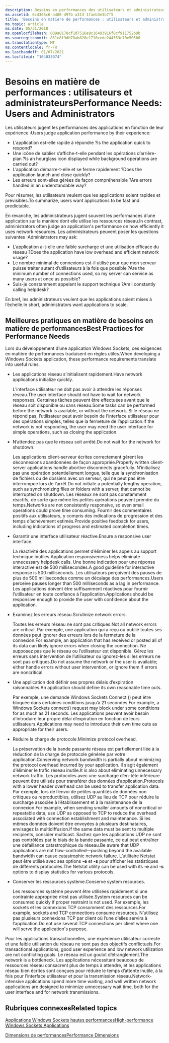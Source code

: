 ```yaml
---
description: Besoins en performances des utilisateurs et administrateurs avec les applications Windows Sockets (Winsock).
ms.assetid: 6c4365c6-a406-497b-a313-1faeb3e3b7f5
title: 'Besoins en matière de performances : utilisateurs et administrateurs'
ms.topic: article
ms.date: 05/31/2018
ms.openlocfilehash: 009a8178cf1d7516e9c16493916f8cf911752b9b
ms.sourcegitcommit: 831e8f3db78ab820e1710cede244553c70e50500
ms.translationtype: MT
ms.contentlocale: fr-FR
ms.lasthandoff: 01/07/2021
ms.locfileid: "104033974"
---
```

# <a name="performance-needs-users-and-administrators"></a><span data-ttu-id="56542-103">Besoins en matière de performances : utilisateurs et administrateurs</span><span class="sxs-lookup"><span data-stu-id="56542-103">Performance Needs: Users and Administrators</span></span>

<span data-ttu-id="56542-104">Les utilisateurs jugent les performances des applications en fonction de leur expérience :</span><span class="sxs-lookup"><span data-stu-id="56542-104">Users judge application performance by their experience:</span></span>

-   <span data-ttu-id="56542-105">L’application est-elle rapide à répondre ?</span><span class="sxs-lookup"><span data-stu-id="56542-105">Is the application quick to respond?</span></span>
-   <span data-ttu-id="56542-106">Une icône de sablier s’affiche-t-elle pendant les opérations d’arrière-plan ?</span><span class="sxs-lookup"><span data-stu-id="56542-106">Is an hourglass icon displayed while background operations are carried out?</span></span>
-   <span data-ttu-id="56542-107">L’application démarre-t-elle et se ferme rapidement ?</span><span class="sxs-lookup"><span data-stu-id="56542-107">Does the application launch and close quickly?</span></span>
-   <span data-ttu-id="56542-108">Les erreurs sont-elles gérées de façon compréhensible ?</span><span class="sxs-lookup"><span data-stu-id="56542-108">Are errors handled in an understandable way?</span></span>

<span data-ttu-id="56542-109">Pour résumer, les utilisateurs veulent que les applications soient rapides et prévisibles.</span><span class="sxs-lookup"><span data-stu-id="56542-109">To summarize, users want applications to be fast and predictable.</span></span>

<span data-ttu-id="56542-110">En revanche, les administrateurs jugent souvent les performances d’une application sur la manière dont elle utilise les ressources réseau.</span><span class="sxs-lookup"><span data-stu-id="56542-110">In contrast, administrators often judge an application's performance on how efficiently it uses network resources.</span></span> <span data-ttu-id="56542-111">Les administrateurs peuvent poser les questions suivantes :</span><span class="sxs-lookup"><span data-stu-id="56542-111">Administrators may ask:</span></span>

-   <span data-ttu-id="56542-112">L’application a-t-elle une faible surcharge et une utilisation efficace du réseau ?</span><span class="sxs-lookup"><span data-stu-id="56542-112">Does the application have low overhead and efficient network usage?</span></span>
-   <span data-ttu-id="56542-113">Le nombre minimal de connexions est-il utilisé pour que mon serveur puisse traiter autant d’utilisateurs à la fois que possible ?</span><span class="sxs-lookup"><span data-stu-id="56542-113">Are the minimum number of connections used, so my server can service as many users at once as possible?</span></span>
-   <span data-ttu-id="56542-114">Suis-je constamment appelant le support technique ?</span><span class="sxs-lookup"><span data-stu-id="56542-114">Am I constantly calling helpdesk?</span></span>

<span data-ttu-id="56542-115">En bref, les administrateurs veulent que les applications soient mises à l’échelle.</span><span class="sxs-lookup"><span data-stu-id="56542-115">In short, administrators want applications to scale.</span></span>

## <a name="best-practices-for-performance-needs"></a><span data-ttu-id="56542-116">Meilleures pratiques en matière de besoins en matière de performances</span><span class="sxs-lookup"><span data-stu-id="56542-116">Best Practices for Performance Needs</span></span>

<span data-ttu-id="56542-117">Lors du développement d’une application Windows Sockets, ces exigences en matière de performances traduisent en règles utiles.</span><span class="sxs-lookup"><span data-stu-id="56542-117">When developing a Windows Sockets application, these performance requirements translate into useful rules.</span></span>

-   <span data-ttu-id="56542-118">Les applications réseau s’initialisent rapidement.</span><span class="sxs-lookup"><span data-stu-id="56542-118">Have network applications initialize quickly.</span></span>

    <span data-ttu-id="56542-119">L’interface utilisateur ne doit pas avoir à attendre les réponses réseau.</span><span class="sxs-lookup"><span data-stu-id="56542-119">The user interface should not have to wait for network responses.</span></span> <span data-ttu-id="56542-120">Certaines tâches peuvent être effectuées avant que le réseau soit disponible ou sans réseau.</span><span class="sxs-lookup"><span data-stu-id="56542-120">Some tasks can be performed before the network is available, or without the network.</span></span> <span data-ttu-id="56542-121">Si le réseau ne répond pas, l’utilisateur peut avoir besoin de l’interface utilisateur pour des opérations simples, telles que la fermeture de l’application.</span><span class="sxs-lookup"><span data-stu-id="56542-121">If the network is not responding, the user may need the user interface for simple operations, such as closing the application.</span></span>

-   <span data-ttu-id="56542-122">N’attendez pas que le réseau soit arrêté.</span><span class="sxs-lookup"><span data-stu-id="56542-122">Do not wait for the network for shutdown.</span></span>

    <span data-ttu-id="56542-123">Les applications client-serveur écrites correctement gèrent les déconnexions abandonnées de façon appropriée.</span><span class="sxs-lookup"><span data-stu-id="56542-123">Properly written client-server applications handle abortive disconnects gracefully.</span></span> <span data-ttu-id="56542-124">N’initialisez pas une opération potentiellement longue, telle que la synchronisation de fichiers ou de dossiers avec un serveur, qui ne peut pas être interrompue lors de l’arrêt.</span><span class="sxs-lookup"><span data-stu-id="56542-124">Do not initiate a potentially lengthy operation, such as synchronizing files or folders with a server, that cannot be interrupted on shutdown.</span></span> <span data-ttu-id="56542-125">Les réseaux ne sont pas constamment réactifs, de sorte que même les petites opérations peuvent prendre du temps.</span><span class="sxs-lookup"><span data-stu-id="56542-125">Networks are not consistently responsive, so even small operations could prove time consuming.</span></span> <span data-ttu-id="56542-126">Fournir des commentaires positifs aux utilisateurs, y compris des indications de progression et des temps d’achèvement estimés.</span><span class="sxs-lookup"><span data-stu-id="56542-126">Provide positive feedback for users, including indications of progress and estimated completion times.</span></span>

-   <span data-ttu-id="56542-127">Garantir une interface utilisateur réactive.</span><span class="sxs-lookup"><span data-stu-id="56542-127">Ensure a responsive user interface.</span></span>

    <span data-ttu-id="56542-128">La réactivité des applications permet d’éliminer les appels au support technique inutiles.</span><span class="sxs-lookup"><span data-stu-id="56542-128">Application responsiveness helps eliminate unnecessary helpdesk calls.</span></span> <span data-ttu-id="56542-129">Une bonne indication pour une réponse interactive est de 500 millisecondes.</span><span class="sxs-lookup"><span data-stu-id="56542-129">A good guideline for interactive response is 500 milliseconds.</span></span> <span data-ttu-id="56542-130">Les utilisateurs perçoivent des pauses de plus de 500 millisecondes comme un décalage des performances.</span><span class="sxs-lookup"><span data-stu-id="56542-130">Users perceive pauses longer than 500 milliseconds as a lag in performance.</span></span> <span data-ttu-id="56542-131">Les applications doivent être suffisamment réactives pour fournir l’utilisateur en toute confiance à l’application.</span><span class="sxs-lookup"><span data-stu-id="56542-131">Applications should be responsive enough to provide the user with confidence about the application.</span></span>

-   <span data-ttu-id="56542-132">Examinez les erreurs réseau.</span><span class="sxs-lookup"><span data-stu-id="56542-132">Scrutinize network errors.</span></span>

    <span data-ttu-id="56542-133">Toutes les erreurs réseau ne sont pas critiques.</span><span class="sxs-lookup"><span data-stu-id="56542-133">Not all network errors are critical.</span></span> <span data-ttu-id="56542-134">Par exemple, une application qui a reçu ou publié toutes ses données peut ignorer des erreurs lors de la fermeture de la connexion.</span><span class="sxs-lookup"><span data-stu-id="56542-134">For example, an application that has received or posted all of its data can likely ignore errors when closing the connection.</span></span> <span data-ttu-id="56542-135">Ne supposez pas que le réseau ou l’utilisateur est disponible. Gérez les erreurs sans intervention de l’utilisateur ou ignorez-les si les erreurs ne sont pas critiques.</span><span class="sxs-lookup"><span data-stu-id="56542-135">Do not assume the network or the user is available; either handle errors without user intervention, or ignore them if errors are noncritical.</span></span>

-   <span data-ttu-id="56542-136">Une application doit définir ses propres délais d’expiration raisonnables.</span><span class="sxs-lookup"><span data-stu-id="56542-136">An application should define its own reasonable time outs.</span></span>

    <span data-ttu-id="56542-137">Par exemple, une demande Windows Sockets Connect () peut être bloquée dans certaines conditions jusqu’à 21 secondes.</span><span class="sxs-lookup"><span data-stu-id="56542-137">For example, a Windows Sockets connect() request may block under some conditions for as much as 21 seconds.</span></span> <span data-ttu-id="56542-138">Les applications peuvent avoir besoin d’introduire leur propre délai d’expiration en fonction de leurs utilisateurs.</span><span class="sxs-lookup"><span data-stu-id="56542-138">Applications may need to introduce their own time outs as appropriate for their users.</span></span>

-   <span data-ttu-id="56542-139">Réduire la charge de protocole.</span><span class="sxs-lookup"><span data-stu-id="56542-139">Minimize protocol overhead.</span></span>

    <span data-ttu-id="56542-140">La préservation de la bande passante réseau est partiellement liée à la réduction de la charge de protocole générée par votre application.</span><span class="sxs-lookup"><span data-stu-id="56542-140">Conserving network bandwidth is partially about minimizing the protocol overhead incurred by your application.</span></span> <span data-ttu-id="56542-141">Il s’agit également d’éliminer le trafic réseau inutile.</span><span class="sxs-lookup"><span data-stu-id="56542-141">It is also about eliminating unnecessary network traffic.</span></span> <span data-ttu-id="56542-142">Les protocoles avec une surcharge d’en-tête inférieure peuvent être utilisés pour transférer des données d’application.</span><span class="sxs-lookup"><span data-stu-id="56542-142">Protocols with a lower header overhead can be used to transfer application data.</span></span> <span data-ttu-id="56542-143">Par exemple, lors de l’envoi de petites quantités de données non critiques ou reproductibles, utilisez UDP au lieu de TCP pour réduire la surcharge associée à l’établissement et à la maintenance de la connexion.</span><span class="sxs-lookup"><span data-stu-id="56542-143">For example, when sending smaller amounts of noncritical or repeatable data, use UDP as opposed to TCP to reduce the overhead associated with connection establishment and maintenance.</span></span> <span data-ttu-id="56542-144">Si les mêmes données doivent être envoyées à plusieurs destinataires, envisagez la multidiffusion.</span><span class="sxs-lookup"><span data-stu-id="56542-144">If the same data must be sent to multiple recipients, consider multicast.</span></span> <span data-ttu-id="56542-145">Sachez que les applications UDP ne sont pas contrôlées par le biais de la bande passante, ce qui peut entraîner une défaillance catastrophique du réseau.</span><span class="sxs-lookup"><span data-stu-id="56542-145">Be aware that UDP applications are not flow-controlled—pushing beyond the available bandwidth can cause catastrophic network failure.</span></span> <span data-ttu-id="56542-146">L’utilitaire Netstat peut être utilisé avec ses options **-e** et **-s** pour afficher les statistiques de différents protocoles.</span><span class="sxs-lookup"><span data-stu-id="56542-146">The Netstat utility can be used with its **-e** and **-s** options to display statistics for various protocols.</span></span>

-   <span data-ttu-id="56542-147">Conserver les ressources système.</span><span class="sxs-lookup"><span data-stu-id="56542-147">Conserve system resources.</span></span>

    <span data-ttu-id="56542-148">Les ressources système peuvent être utilisées rapidement si une contrainte appropriée n’est pas utilisée.</span><span class="sxs-lookup"><span data-stu-id="56542-148">System resources can be consumed quickly if proper restraint is not used.</span></span> <span data-ttu-id="56542-149">Par exemple, les sockets et les connexions TCP consomment des ressources.</span><span class="sxs-lookup"><span data-stu-id="56542-149">For example, sockets and TCP connections consume resources.</span></span> <span data-ttu-id="56542-150">N’utilisez pas plusieurs connexions TCP par client où l’une d’elles servira à l’application.</span><span class="sxs-lookup"><span data-stu-id="56542-150">Do not use several TCP connections per client where one will serve the application's purpose.</span></span>

<span data-ttu-id="56542-151">Pour les applications transactionnelles, une expérience utilisateur correcte et une faible utilisation du réseau ne sont pas des objectifs conflictuels.</span><span class="sxs-lookup"><span data-stu-id="56542-151">For transactional applications, good user experience and low network utilization are not conflicting goals.</span></span> <span data-ttu-id="56542-152">Le réseau est un goulot d’étranglement.</span><span class="sxs-lookup"><span data-stu-id="56542-152">The network is a bottleneck.</span></span> <span data-ttu-id="56542-153">Les applications nécessitant beaucoup de ressources réseau consacrent plus de temps à attendre, et les applications réseau bien écrites sont conçues pour réduire le temps d’attente inutile, à la fois pour l’interface utilisateur et pour la transmission réseau.</span><span class="sxs-lookup"><span data-stu-id="56542-153">Network-intensive applications spend more time waiting, and well written network applications are designed to minimize unnecessary wait time, both for the user interface and for network transmissions.</span></span>

## <a name="related-topics"></a><span data-ttu-id="56542-154">Rubriques connexes</span><span class="sxs-lookup"><span data-stu-id="56542-154">Related topics</span></span>

<dl> <dt>

[<span data-ttu-id="56542-155">Applications Windows Sockets hautes performances</span><span class="sxs-lookup"><span data-stu-id="56542-155">High-performance Windows Sockets Applications</span></span>](high-performance-windows-sockets-applications-2.md)
</dt> <dt>

[<span data-ttu-id="56542-156">Dimensions de performances</span><span class="sxs-lookup"><span data-stu-id="56542-156">Performance Dimensions</span></span>](performance-dimensions-2.md)
</dt> </dl>

 

 



